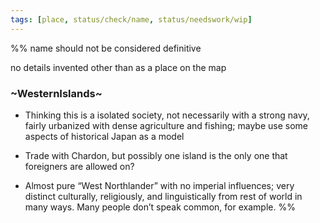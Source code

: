 ```yaml
---
tags: [place, status/check/name, status/needswork/wip]
---
```



%%
name should not be considered definitive

no details invented other than as a place on the map
### ~WesternIslands~

- Thinking this is a isolated society, not necessarily with a strong navy, fairly urbanized with dense agriculture and fishing; maybe use some aspects of historical Japan as a model
    
- Trade with Chardon, but possibly one island is the only one that foreigners are allowed on?
    
- Almost pure “West Northlander” with no imperial influences; very distinct culturally, religiously, and linguistically from rest of world in many ways. Many people don’t speak common, for example.
%%